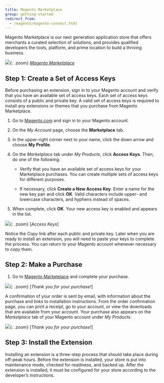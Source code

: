 ```yaml
---
title: Magento Marketplace
group: getting-started
redirect_from:
  - /magento/magento-connect.html
---
```


Magento Marketplace is our next generation application store that offers merchants a curated selection of solutions, and provides qualified developers the tools, platform, and prime location to build a thriving business.

![]({% link images/images/magento-marketplace.png %}){: .zoom}
[_Magento Marketplace_][1]

## Step 1: Create a Set of Access Keys

Before purchasing an extension, sign in to your Magento account and verify that you have an available set of access keys. Each set of access keys consists of a public and private key. A valid set of access keys is required to install any extensions or themes that you purchase from Magento Marketplace.

1. Go to [Magento.com][2] and sign in to your Magento account.

1. On the _My Account_ page, choose the **Marketplace** tab.

1. In the upper-right corner next to your name, click the down arrow and choose **My Profile**.

1. On the _Marketplace_ tab under _My Products_, click **Access Keys**. Then, do one of the following:

    - Verify that you have an available set of access keys for your Marketplace purchases. You can create multiple sets of access keys for different purposes.

    - If necessary, click **Create a New Access Key**. Enter a name for the new key pair and click **OK**. Valid characters include upper- and lowercase characters, and hyphens instead of spaces.

1. When complete, click **OK**. Your new access key is enabled and appears in the list.

![]({% link images/images/magento-marketplace-access-keys.png %}){: .zoom}
[_Access Keys_]

Notice the _Copy_ link after each public and private key. Later when you are ready to install an extension, you will need to paste your keys to complete the process. You can return to your Magento account whenever necessary to copy them.

## Step 2: Make a Purchase

1. Go to [Magento Marketplace][1] and complete your purchase.

  ![]({% link images/images/magento-marketplace-purchase.png %}){: .zoom}
  [_Thank you for your purchase!_]

  A confirmation of your order is sent by email, with information about the purchase and links to installation instructions. From the order confirmation page, you can print a receipt, go to your account, or view the downloads that are available from your account. Your purchase also appears on the _Marketplace_ tab of your Magento account under _My Products_.

  ![]({% link images/images/magento-marketplace-purchase.png %}){: .zoom}
  [_Thank you for your purchase!_]

## Step 3: Install the Extension

Installing an extension is a three-step process that should take place during off-peak hours. Before the extension is installed, your store is put into maintenance mode, checked for readiness, and backed up. After the extension is installed, it must be configured for your store according to the developer’s instructions.

[1]: https://marketplace.magento.com/
[2]: https://magento.com/
